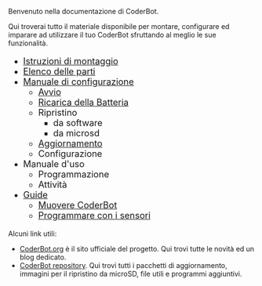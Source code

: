 Benvenuto nella documentazione di CoderBot. 

Qui troverai tutto il materiale disponibile per montare, configurare ed imparare ad utilizzare il tuo CoderBot sfruttando al meglio le sue funzionalità.


<div style="font-size:18px">

- [Istruzioni di montaggio](kit/)
- [Elenco delle parti](description/)
- [Manuale di configurazione](manual/)
  - [Avvio](manual/#messa-in-funzione)
  - [Ricarica della Batteria](manual/#ricarica-della-batteria)
  - Ripristino
    - da software
    - da microsd
  - [Aggiornamento](manual/#aggiornamento)
  - Configurazione
- Manuale d'uso
    - Programmazione
    - Attività
- [Guide](guides/)
  - [Muovere CoderBot](guides/#muovere-coderbot)
  - [Programmare con i sensori](guides/#programmiamo-con-i-sensori)

</div>

Alcuni link utili:

- [CoderBot.org](https://www.coderbot.org) è il sito ufficiale del progetto. Qui trovi tutte le novità ed un blog dedicato.
- [CoderBot repository](https://www.coderbot.org/repo). Qui trovi tutti i pacchetti di aggiornamento, immagini per il ripristino da microSD, file utili e programmi aggiuntivi.